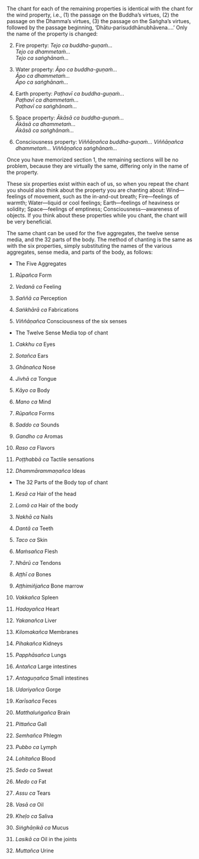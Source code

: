 The chant for each of the remaining properties is identical with the chant for the wind property, i.e., (1) the passage on the Buddha’s virtues, (2) the passage on the Dhamma’s virtues, (3) the passage on the Saṅgha’s virtues, followed by the passage beginning, ‘Dhātu-parisuddhānubhāvena….’ Only the name of the property is changed:

2. Fire property:
*Tejo ca buddha-guṇaṁ...*  
*Tejo ca dhammetaṁ...*  
*Tejo ca saṅghānaṁ...*  

3. Water property:
*Āpo ca buddha-guṇaṁ...*  
*Āpo ca dhammetaṁ...*  
*Āpo ca saṅghānaṁ...*  

4. Earth property:
*Paṭhavī ca buddha-guṇaṁ...*  
*Paṭhavī ca dhammetaṁ...*  
*Paṭhavī ca saṅghānaṁ...*  

5. Space property:
*Ākāsā ca buddha-guṇaṁ...*  
*Ākāsā ca dhammetaṁ...*  
*Ākāsā ca saṅghānaṁ...*  

6. Consciousness property:
*Viññāṇañca buddha-guṇaṁ...*
*Viññāṇañca dhammetaṁ...*
*Viññāṇañca saṅghānaṁ...*

Once you have memorized section 1, the remaining sections will be no problem, because they are virtually the same, differing only in the name of the property.

These six properties exist within each of us, so when you repeat the chant you should also think about the property you are chanting about: Wind—feelings of movement, such as the in-and-out breath; Fire—feelings of warmth; Water—liquid or cool feelings; Earth—feelings of heaviness or solidity; Space—feelings of emptiness; Consciousness—awareness of objects. If you think about these properties while you chant, the chant will be very beneficial.

The same chant can be used for the five aggregates, the twelve sense media, and the 32 parts of the body. The method of chanting is the same as with the six properties, simply substituting the names of the various aggregates, sense media, and parts of the body, as follows:

- The Five Aggregates
1. *Rūpañca*
Form

2. *Vedanā ca*
Feeling

3. *Saññā ca*
Perception

4. *Saṅkhārā ca*
Fabrications

5. *Viññāṇañca*
Consciousness of the six senses

- The Twelve Sense Media top of chant
1. *Cakkhu ca*
Eyes

2. *Sotañca*
Ears

3. *Ghānañca*
Nose

4. *Jivhā ca*
Tongue

5. *Kāyo ca*
Body

6. *Mano ca*
Mind

7. *Rūpañca*
Forms

8. *Saddo ca*
Sounds

9. *Gandho ca*
Aromas

10. *Raso ca*
Flavors

11. *Poṭṭhabbā ca*
Tactile sensations

12. *Dhammārammaṇañca*
Ideas

- The 32 Parts of the Body top of chant
1. *Kesā ca*
Hair of the head

2. *Lomā ca*
Hair of the body

3. *Nakhā ca*
Nails

4. *Dantā ca*
Teeth

5. *Taco ca*
Skin

6. *Maṁsañca*
Flesh

7. *Nhārū ca*
Tendons

8. *Aṭṭhī ca*
Bones

9. *Aṭṭhimiñjañca*
Bone marrow

10. *Vakkañca*
Spleen

11. *Hadayañca*
Heart

12. *Yakanañca*
Liver

13. *Kilomakañca*
Membranes

14. *Pihakañca*
Kidneys

15. *Papphāsañca*
Lungs

16. *Antañca*
Large intestines

17. *Antaguṇañca*
Small intestines

18. *Udariyañca*
Gorge

19. *Karīsañca*
Feces

20. *Matthaluṅgañca*
Brain

21. *Pittañca*
Gall

22. *Semhañca*
Phlegm

23. *Pubbo ca*
Lymph

24. *Lohitañca*
Blood

25. *Sedo ca*
Sweat

26. *Medo ca*
Fat

27. *Assu ca*
Tears

28. *Vasā ca*
Oil

29. *Kheḷo ca*
Saliva

30. *Siṅghāṇikā ca*
Mucus

31. *Lasikā ca*
Oil in the joints

32. *Muttañca*
Urine
